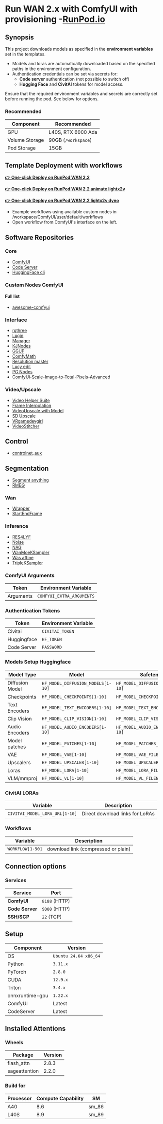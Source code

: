 # Run WAN 2.x with ComfyUI with provisioning -[RunPod.io](https://runpod.io?ref=se4tkc5o)

## Synopsis

This project downloads models as specified in the **environment variables** set in the templates.  

- Models and loras are automatically downloaded based on the specified paths in the environment configuration.  
- Authentication credentials can be set via secrets for:  
  - **Code server** authentication (not possible to switch off) 
  - **Hugging Face** and **CivitAI** tokens for model access.  

Ensure that the required environment variables and secrets are correctly set before running the pod.
See below for options.

### Recommended

| Component        | Recommended             |
|------------------|--------------------------|
| GPU              | L40S, RTX 6000 Ada  |
| Volume Storage   | 90GB (`/workspace`)      |
| Pod Storage      | 15GB                     |


## Template Deployment with workflows

[**👉 One-click Deploy on RunPod WAN 2.2**](https://console.runpod.io/deploy?template=qvozvvb1xd&ref=se4tkc5o)

[**👉 One-click Deploy on RunPod WAN 2.2 animate lightx2v**](https://console.runpod.io/deploy?template=tp7gj0khyo&ref=se4tkc5o)

[**👉 One-click Deploy on RunPod WAN 2.2 lightx2v dyno**](https://console.runpod.io/deploy?template=hcgfvldif0&ref=se4tkc5o)

- Example workflows using available custom nodes in /workspace/ComfyUI/user/default/workflows
- Open workflow from ComfyUI's interface on the left. 

## Software Repositories  

### Core  

- [ComfyUI](https://github.com/comfyanonymous/ComfyUI)  
- [Code Server](https://github.com/coder/code-server)  
- [HuggingFace cli](https://huggingface.co/docs/huggingface_hub/guides/cli)

### Custom Nodes ComfyUI 

#### Full list

- [awesome-comfyui](https://awesome-comfyui.rozenlaan.site)

### Interface

- [rgthree](https://github.com/rgthree/rgthree-comfy)  
- [Login](https://github.com/liusida/ComfyUI-Login)  
- [Manager](https://github.com/ltdrdata/ComfyUI-Manager)
- [KJNodes](https://github.com/kijai/ComfyUI-KJNodes)  
- [GGUF](https://github.com/city96/ComfyUI-GGUF)
- [ComfyMath](https://github.com/evanspearman/ComfyMath.git)
- [Resolution master](https://github.com/Azornes/Comfyui-Resolution-Master.git)
- [Lucy edit](https://github.com/DecartAI/Lucy-Edit-ComfyUI)
- [PG Nodes](https://github.com/GizmoR13/PG-Nodes)
- [ComfyUi-Scale-Image-to-Total-Pixels-Advanced](https://github.com/BigStationW/ComfyUi-Scale-Image-to-Total-Pixels-Advanced)

### Video/Upscale

- [Video Helper Suite](https://github.com/kosinkadink/ComfyUI-VideoHelperSuite)
- [Frame Interpolation](https://github.com/Fannovel16/ComfyUI-Frame-Interpolation)
- [VideoUpscale with Model](https://github.com/ShmuelRonen/ComfyUI-VideoUpscale_WithModel)
- [SD Upscale](https://github.com/ssitu/ComfyUI_UltimateSDUpscale)
- [VRgamedevgirl](https://github.com/vrgamegirl19/comfyui-vrgamedevgirl)
- [VideoStitcher](https://github.com/Kishor900/comfyui-wanv2v-video-stitcher)

## Control

- [controlnet_aux](https://github.com/Fannovel16/comfyui_controlnet_aux)

## Segmentation

- [Segment anything](https://github.com/kijai/ComfyUI-segment-anything-2)
- [RMBG](https://github.com/1038lab/ComfyUI-RMBG)

### Wan

- [Wrapper](https://github.com/kijai/ComfyUI-WanVideoWrapper)
- [StartEndFrame](https://github.com/Flow-two/ComfyUI-WanStartEndFramesNative)

### Inference

- [RES4LYF](https://github.com/ClownsharkBatwing/RES4LYF)
- [Noise](https://github.com/BlenderNeko/ComfyUI_Noise)
- [NAG](https://github.com/ChenDarYen/ComfyUI-NAG)
- [WanMoeKSampler](https://github.com/stduhpf/ComfyUI-WanMoeKSampler)
- [Was affine](https://github.com/WASasquatch/was_affine)
- [TripleKSampler](https://github.com/VraethrDalkr/ComfyUI-TripleKSampler)

### **ComfyUI Arguments**  

| Token        | Environment Variable     |
|--------------|--------------------------|
| Arguments    | `COMFYUI_EXTRA_ARGUMENTS`|

### **Authentication Tokens**  

| Token        | Environment Variable |
|--------------|----------------------|
| Civitai      | `CIVITAI_TOKEN`      |
| Huggingface  | `HF_TOKEN`           |
| Code Server  | `PASSWORD`           |

### **Models Setup Huggingface**  

| Model Type        | Model                         | Safetensors/GGUF                               |
|-------------------|-------------------------------|-------------------------------------------| 
| Diffusion Model   | `HF_MODEL_DIFFUSION_MODELS[1-10]`          | `HF_MODEL_DIFFUSION_MODELS_FILENAME[1-10]`   |
| Checkpoints       | `HF_MODEL_CHECKPOINTS[1-10]`        | `HF_MODEL_CHECKPOINTS_FILENAME[1-10]`        |
| Text Encoders     | `HF_MODEL_TEXT_ENCODERS[1-10]` | `HF_MODEL_TEXT_ENCODERS_FILENAME[1-10]` |
| Clip Vision       | `HF_MODEL_CLIP_VISION[1-10]`        | `HF_MODEL_CLIP_VISION_FILENAME[1-10]` |
| Audio Encoders    | `HF_MODEL_AUDIO_ENCODERS[1-10]` | `HF_MODEL_AUDIO_ENCODERS_FILENAME[1-10]` |
| Model patches    | `HF_MODEL_PATCHES[1-10]` | `HF_MODEL_PATCHES_FILENAME[1-10]` |
| VAE               | `HF_MODEL_VAE[1-10]`                | `HF_MODEL_VAE_FILENAME[1-10]`                |
| Upscalers         | `HF_MODEL_UPSCALER[1-10]`      | `HF_MODEL_UPSCALER_PTH[1-10]`              |
| Loras          | `HF_MODEL_LORA[1-10]`          | `HF_MODEL_LORA_FILENAME[1-10]`          |
| VLM/mmproj    | `HF_MODEL_VL[1-10]`          | `HF_MODEL_VL_FILENAME[1-10]`          |

### CivitAI LORAs

| Variable                          | Description                      |
|----------------------------------|----------------------------------|
| `CIVITAI_MODEL_LORA_URL[1-10]`   | Direct download links for LoRAs |


### Workflows

| Variable         | Description                      |
|------------------|----------------------------------|
| `WORKFLOW[1-50]` |  download link (compressed or plain)  |


## Connection options 

### Services

| Service         | Port          |
|-----------------|---------------| 
| **ComfyUI**     | `8188` (HTTP) |
| **Code Server** | `9000` (HTTP) |
| **SSH/SCP**     | `22`   (TCP)  |

## Setup

| Component | Version              |
|-----------|----------------------|
| OS        | `Ubuntu 24.04 x86_64`|
| Python    | `3.11.x`             |
| PyTorch   | `2.8.0`              |
| CUDA      | `12.9.x`             |
| Triton    | `3.4.x`              |
| onnxruntime-gpu | `1.22.x` |
| ComfyUI | Latest |
| CodeServer | Latest |

## Installed Attentions

### Wheels

| Package        | Version  |
|----------------|----------|
| flash_attn     | 2.8.3    |
| sageattention  | 2.2.0    |

### Build for

| Processor | Compute Capability | SM |
|------------|-----------------|-----------|
| A40  | 8.6 | sm_86
| L40S | 8.9 | sm_89



 
